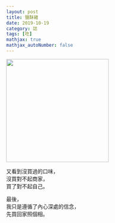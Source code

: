 ```yaml
---
layout: post
title: 鹽酥雞
date: 2019-10-19
category: 誌 
tags: [吃]
mathjax: true
mathjax_autoNumber: false
---
```


<img src="https://doltegg.github.io/blog/assets/images/2019/chicken.jpg" style="width:275px"/>

<!--more-->

又看到沒買過的口味，<br />
沒買對不起商家，<br />
買了對不起自己。<br />

最後，<br />
我只是遵循了內心深處的信念，<br />
先買回家照個相。
